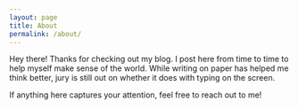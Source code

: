 ```yaml
---
layout: page
title: About
permalink: /about/
---
```


Hey there! Thanks for checking out my blog. I post here from time to time to help myself make sense of the world. While writing on paper has helped me think better, jury is still out on whether it does with typing on the screen.

If anything here captures your attention, feel free to reach out to me!
